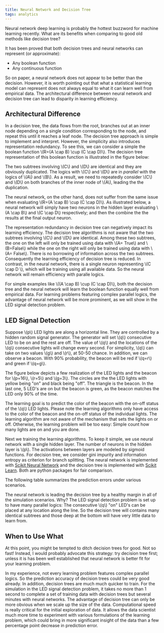 ```yaml
---
title: Neural Network and Decision Tree
tags: analytics
---
```

Neural network deep learning is probably the hottest buzzword for machine learning recently. What are its benefits when comparing to good old methods like decision tree? 

<!-- more -->

It has been proved that both decision trees and neural networks can represent (or approximate):

* Any boolean function
* Any continuous function 

So on paper, a neural network does not appear to be better than the decision. However, it is worth pointing out that what a statistical learning model can represent does not always equal to what it can learn well from empirical data. The architectural difference between neural network and decision tree can lead to disparity in learning efficiency.

## Architectural Difference 
In a decision tree, the data flows from the root,  branches out at an inner node depending on a single condition corresponding to the node, and repeat this until it reaches a  leaf node. The decision tree approach is simple to implement and interpret. However, the simplicity also introduces representation redundancy. To see this, we can consider a simple the boolean function \\(R=(A \cap B) \cup (C \cap D)\\). The decision tree representation of this boolean function is illustrated in the figure below:

The two subtrees involving \\(C\\) and \\(D\\) are identical and they are obviously duplicated. The logics with \\(C\\) and \\(D\\) are in *parallel* with the logics of \\(A\\) and \\(B\\). As a result, we need to repeatedly consider \\(C\\) and \\(D\\) on both branches of the inner node of \\(A\\), leading the the duplication. 

The neural network, on the other hand, does not suffer from the same issue when evaluating \\(R=(A \cap B) \cup (C \cap D)\\). As illustrated below, a neural network will simply have two neurons in the hidden layer evaluating \\(A \cap B\\) and \\(C \cap D\\) respectively; and then the combine the the results at the final output neuron. 

The representation redundancy in decision tree can negatively impact its learning efficiency. The decision tree algorithms is not aware that the two subtrees involving \\(C\\) and \\(D\\) are identical. Among these two subtrees, the one on the left will only be trained using data with \\(A= True\\) and \\(B=False\\) while the one on the right will only be trained using data with \\(A= False\\). There is no borrowing of information across the two subtrees. Consequently the learning efficiency of decision tree is reduced. In contrast, in the neural network, there is a single neuron representing \\(C \cap D \\), which will be training using all available data. So the neural network will remain efficiency with paralle logics.

For simple examples like \\((A \cap B) \cup (C \cap D)\\), both the decision tree and the neural network will learn the boolean function equally well from empirical data. For learning problems featuring complex parallel logics, the advantage of neural network will be more prominent, as we will show in the LED signal detection problem.

## LED Signal Detection
Suppose \\(p\\) LED lights are along a horizontal line. They are controlled by a hidden random signal generator. The generator will set \\(q\\) consecutive LED to be on and the rest are off. The value of \\(q\\) and the locations of the \\(q\\) consecutive lights will change every second. For simplicity, \\(q\\) can take on two values \\(g\\) and \\(r\\), at 50-50 chance. In addition, we can observe a beacon. With 90% probability, the beacon will be red if \\(q=r\\) and green if \\(q=g\\). 

The figure below depicts a few realization of the LED lights and the beacon for \\(p=16\\), \\(r=5\\) and \\(g=3\\). The circles are the the LED lights with yellow being "on" and black being "off". The triangle is the beacon. In the last one, 5 LED's are on but the beacon is green, as the beacon matches the LED only 90% of the time. 
 
The learning goal is to predict the color of the beacon with the on-off status of the \\(q\\) LED lights. Please note the learning algorithms only have access to the color of the beacon and the on-off status of the individual lights. The learning algorithm are not aware of the mechanism that sets the lights on or off. Otherwise, the learning problem will be too easy: Simple count how many lights are on and you are done.

Next we training the learning algorithms. To keep it simple, we use neural network with a single hidden layer. The number of neurons in the hidden layer is \\(p\\). The activations between layers are modeled by sigmoid functions. For decision tree, we consider gini impurity and information entropy as criterion for branch splitting. The neural network is implemented with [Scikit Neural Network](http://scikit-neuralnetwork.readthedocs.org) and the decision tree is implemented with [Scikit Learn](http://scikit-learn.org/stable/modules/tree.html). Both are python packages for fair comparison. 

The following table summarizes the prediction errors under various scenarios. 

The neural network is leading the decision tree by a healthy margin in all of the simulation scenarios. Why? The LED signal detection problem is set up to have many parallel logics: The consecutive \\(q\\) "on" LED's can be placed at any location along the line. So the decision tree will contains many identical subtrees and those deep at the bottom will have very little data to learn from. 

## When to Use What
At this point, you might be tempted to ditch decision trees for good. Not so fast! Instead, I would probably advocate this strategy: try decision tree first; unless it is has been well established that neural network is better fit for your learning problem. 

In my experience, not every learning problem features complex parallel logics. So the prediction accuracy of decision trees could be very good already. In addition, decision trees are much much quicker to train. For the simulation in the LED signal detection problem, it takes no more than 1 second to complete a set of training data with decision trees but several minutes with neural networks. The advantage of decision tree can only be more obvious when we scale up the size of the data. Computational speed is really critical for the initial exploration of data. It allows the data scientist much more time to experiment with various formulations of the learning problem, which could bring in more significant insight of the data than a few percentage point decrease in prediction error. 

